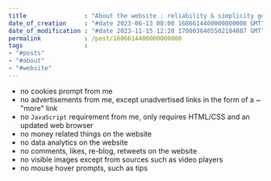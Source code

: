 ```yaml
---
title                : "About the website : reliability & simplicity goals"
date_of_creation     : "#date 2023-06-13 00:00 1686614400000000000 GMT"
date_of_modification : "#date 2023-11-15 12:20 1700036405502184887 GMT"
permalink            : /post/1686614400000000000
tags                 : 
- "#posts"
- "#about" 
- "#website"
---
```


- no cookies prompt from me
- no advertisements from me, except unadvertised links in the form of a ~ "more" link
- no `JavaScript` requirement from me, only requires HTML/CSS and an updated web browser
- no money related things on the website
- no data analytics on the website
- no comments, likes, re-blog, retweets on the website
- no visible images except from sources such as video players
- no mouse hover prompts, such as tips


